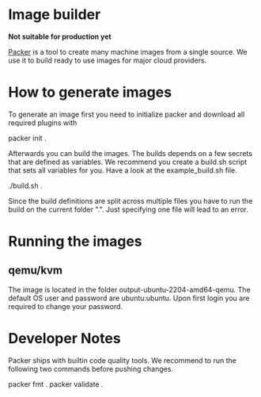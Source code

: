 # Image builder

**Not suitable for production yet**

[Packer](https://www.packer.io) is a tool to create many machine images from a single source.
We use it to build ready to use images for major cloud providers.

# How to generate images

To generate an image first you need to initialize packer and download all required plugins with

  packer init .

Afterwards you can build the images. The builds depends on a few secrets that are defined as variables.
We recommend you create a build.sh script that sets all variables for you. Have a look at the example\_build.sh file.

  ./build.sh .

Since the build definitions are split across multiple files you have to run the build on the current folder ".". Just
specifying one file will lead to an error.


# Running the images

## qemu/kvm

  The image is located in the folder output-ubuntu-2204-amd64-qemu. The default OS user and password are ubuntu:ubuntu. Upon first login
  you are required to change your password.


# Developer Notes

Packer ships with builtin code quality tools. We recommend to run the following two commands before pushing changes.

  packer fmt .
  packer validate .
